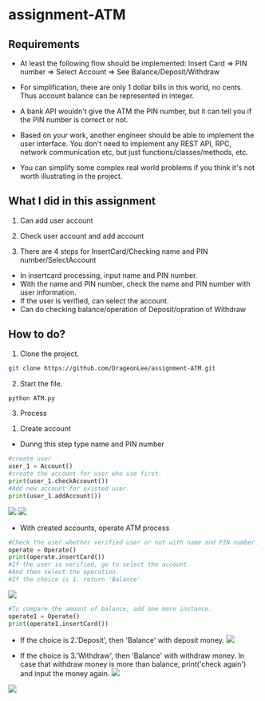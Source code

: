# assignment-ATM

<h2> Requirements </h2>

- At least the following flow should be implemented:
Insert Card => PIN number => Select Account => See Balance/Deposit/Withdraw

- For simplification, there are only 1 dollar bills in this world, no cents. Thus account balance can be represented in integer.

- A bank API wouldn't give the ATM the PIN number, but it can tell you if the PIN number is correct or not.

- Based on your work, another engineer should be able to implement the user interface. You don't need to implement any REST API, RPC, network communication etc, but just functions/classes/methods, etc.

- You can simplify some complex real world problems if you think it's not worth illustrating in the project.

<h2>What I did in this assignment</h2>

1. Can add user account

2. Check user account and add account

3. There are 4 steps for InsertCard/Checking name and PIN number/SelectAccount
  - In insertcard processing, input name and PIN number.
  - With the name and PIN number, check the name and PIN number with user information.
  - If the user is verified, can select the account.
  - Can do checking balance/operation of Deposit/opration of Withdraw

<h2>How to do?</h2>

1. Clone the project.

````bash
git clone https://github.com/DrageonLee/assignment-ATM.git
````

2. Start the file.
````bash
python ATM.py
````

3. Process
1) Create account
- During this step type name and PIN number
````python
#create user
user_1 = Account()
#create the account for user who use first.
print(user_1.checkAccount())
#Add new account for existed user.
print(user_1.addAccount())
````
![](https://velog.velcdn.com/images/yg910524/post/dbe2d40d-d10e-48b8-aab2-2a1c743a1551/image.png)
![](https://velog.velcdn.com/images/yg910524/post/91d9fbf5-f274-44cc-b153-92f1f111f7b6/image.png)

- With created accounts, operate ATM process
````python
#Check the user whether verified user or not with name and PIN number.
operate = Operate()
print(operate.insertCard())
#If the user is verified, go to select the account.
#And then select the operation.
#If the choice is 1. return 'Balance'
````
![](https://velog.velcdn.com/images/yg910524/post/a74ff98e-a7cf-4fa8-9101-a86c53999458/image.png)

````python
#To compare the amount of balance, add one more instance.
operate1 = Operate()
print(operate1.insertCard())
````
- If the choice is 2.'Deposit', then 'Balance' with deposit money.
![](https://velog.velcdn.com/images/yg910524/post/76e11b07-5cfd-4ae6-9455-03e3934a51ce/image.png)

- If the choice is 3.'Withdraw', then 'Balance' with withdraw money. In case that withdraw money is more than balance, print('check again') and input the money again.
![](https://velog.velcdn.com/images/yg910524/post/78ddc1ff-5c43-41f5-ba9e-72f2d5689387/image.png)

![](https://velog.velcdn.com/images/yg910524/post/ef6703e6-81b7-448e-b759-a60e2153a9b4/image.png)
